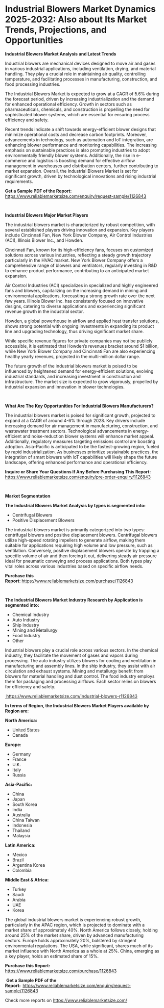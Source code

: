 <p><h1>Industrial Blowers Market Dynamics 2025-2032: Also about Its Market Trends, Projections, and Opportunities</h1></p><p><strong>Industrial Blowers Market Analysis and Latest Trends</strong></p>
<p><p>Industrial blowers are mechanical devices designed to move air and gases in various industrial applications, including ventilation, drying, and material handling. They play a crucial role in maintaining air quality, controlling temperature, and facilitating processes in manufacturing, construction, and food processing industries. </p><p>The Industrial Blowers Market is expected to grow at a CAGR of 5.6% during the forecast period, driven by increasing industrialization and the demand for enhanced operational efficiency. Growth in sectors such as pharmaceuticals, chemicals, and construction is propelling the need for sophisticated blower systems, which are essential for ensuring process efficiency and safety.</p><p>Recent trends indicate a shift towards energy-efficient blower designs that minimize operational costs and decrease carbon footprints. Moreover, advancements in technology, such as automation and IoT integration, are enhancing blower performance and monitoring capabilities. The increasing emphasis on sustainable practices is also prompting industries to adopt environmentally friendly blower systems. Additionally, the rise in e-commerce and logistics is boosting demand for effective airflow management in warehouses and distribution centers, further contributing to market expansion. Overall, the Industrial Blowers Market is set for significant growth, driven by technological innovations and rising industrial requirements.</p></p>
<p><strong>Get a Sample PDF of the Report:&nbsp;</strong> <a href="https://www.reliablemarketsize.com/enquiry/request-sample/1126843?utm_campaign=2488&utm_medium=2&utm_source=Github&utm_content=ia&utm_term=18022025&utm_id=industrial-blowers">https://www.reliablemarketsize.com/enquiry/request-sample/1126843</a></p>
<p>&nbsp;</p>
<p><strong>Industrial Blowers Major Market Players</strong></p>
<p><p>The industrial blowers market is characterized by robust competition, with several established players driving innovation and expansion. Key players include Cincinnati Fan, New York Blower Company, Air Control Industries (ACI), Illinois Blower Inc., and Howden. </p><p>Cincinnati Fan, known for its high-efficiency fans, focuses on customized solutions across various industries, reflecting a steady growth trajectory particularly in the HVAC market. New York Blower Company offers a comprehensive range of blowers and ventilators, regularly investing in R&D to enhance product performance, contributing to an anticipated market expansion.</p><p>Air Control Industries (ACI) specializes in specialized and highly engineered fans and blowers, capitalizing on the increasing demand in mining and environmental applications, forecasting a strong growth rate over the next few years. Illinois Blower Inc. has consistently focused on innovative designs, catering to diverse applications and experiencing significant revenue growth in the industrial sector.</p><p>Howden, a global powerhouse in airflow and applied heat transfer solutions, shows strong potential with ongoing investments in expanding its product line and upgrading technology, thus driving significant market share.</p><p>While specific revenue figures for private companies may not be publicly accessible, it is estimated that Howden’s revenues bracket around $1 billion, while New York Blower Company and Cincinnati Fan are also experiencing healthy yearly revenues, projected in the multi-million dollar range.</p><p>The future growth of the industrial blowers market is poised to be influenced by heightened demand for energy-efficient solutions, evolving industrial standards, and increasing investment in construction and infrastructure. The market size is expected to grow vigorously, propelled by industrial expansion and innovation in blower technologies.</p></p>
<p>&nbsp;</p>
<p><strong>What Are The Key Opportunities For Industrial Blowers Manufacturers?</strong></p>
<p><p>The industrial blowers market is poised for significant growth, projected to expand at a CAGR of around 4-6% through 2028. Key drivers include increasing demand for air management in manufacturing, construction, and wastewater treatment sectors. Technological advancements in energy-efficient and noise-reduction blower systems will enhance market appeal. Additionally, regulatory measures targeting emissions control are boosting adoption. Asia-Pacific is anticipated to be the fastest-growing region, fueled by rapid industrialization. As businesses prioritize sustainable practices, the integration of smart blowers with IoT capabilities will likely shape the future landscape, offering enhanced performance and operational efficiency.</p></p>
<p><strong>Inquire or Share Your Questions If Any Before Purchasing This Report:</strong> <a href="https://www.reliablemarketsize.com/enquiry/pre-order-enquiry/1126843?utm_campaign=2488&utm_medium=2&utm_source=Github&utm_content=ia&utm_term=18022025&utm_id=industrial-blowers">https://www.reliablemarketsize.com/enquiry/pre-order-enquiry/1126843</a></p>
<p>&nbsp;</p>
<p><strong>Market Segmentation</strong></p>
<p><strong>The Industrial Blowers Market Analysis by types is segmented into:</strong></p>
<p><ul><li>Centrifugal Blowers</li><li>Positive Displacement Blowers</li></ul></p>
<p><p>The industrial blowers market is primarily categorized into two types: centrifugal blowers and positive displacement blowers. Centrifugal blowers utilize high-speed rotating impellers to generate airflow, making them suitable for applications requiring high volume and low pressure, such as ventilation. Conversely, positive displacement blowers operate by trapping a specific volume of air and then forcing it out, delivering steady air pressure ideal for pneumatic conveying and process applications. Both types play vital roles across various industries based on specific airflow needs.</p></p>
<p><strong>Purchase this Report:&nbsp;</strong><a href="https://www.reliablemarketsize.com/purchase/1126843?utm_campaign=2488&utm_medium=2&utm_source=Github&utm_content=ia&utm_term=18022025&utm_id=industrial-blowers">https://www.reliablemarketsize.com/purchase/1126843</a></p>
<p>&nbsp;</p>
<p><strong>The Industrial Blowers Market Industry Research by Application is segmented into:</strong></p>
<p><ul><li>Chemical Industry</li><li>Auto Industry</li><li>Ship Industry</li><li>Mining and Metallurgy</li><li>Food Industry</li><li>Other</li></ul></p>
<p><p>Industrial blowers play a crucial role across various sectors. In the chemical industry, they facilitate the movement of gases and vapors during processing. The auto industry utilizes blowers for cooling and ventilation in manufacturing and assembly lines. In the ship industry, they assist with air circulation and exhaust systems. Mining and metallurgy benefit from blowers for material handling and dust control. The food industry employs them for packaging and processing airflows. Each sector relies on blowers for efficiency and safety.</p></p>
<p><a href="https://www.reliablemarketsize.com/industrial-blowers-r1126843?utm_campaign=2488&utm_medium=2&utm_source=Github&utm_content=ia&utm_term=18022025&utm_id=industrial-blowers">&nbsp;https://www.reliablemarketsize.com/industrial-blowers-r1126843</a></p>
<p><strong>In terms of Region, the Industrial Blowers Market Players available by Region are:</strong></p>
<p>
    <p> <strong> North America: </strong>
        <ul>
            <li>United States</li>
            <li>Canada</li>
        </ul>
        </p> 
    <p> <strong> Europe: </strong>
        <ul>
            <li>Germany</li>
            <li>France</li>
            <li>U.K.</li>
            <li>Italy</li>
            <li>Russia</li>
        </ul>
        </p> 
    <p> <strong> Asia-Pacific: </strong>
        <ul>
            <li>China</li>
            <li>Japan</li>
            <li>South Korea</li>
            <li>India</li>
            <li>Australia</li>
            <li>China Taiwan</li>
            <li>Indonesia</li>
            <li>Thailand</li>
            <li>Malaysia</li>
        </ul>
        </p> 
    <p> <strong> Latin America: </strong>
        <ul>
            <li>Mexico</li>
            <li>Brazil</li>
            <li>Argentina Korea</li>
            <li>Colombia</li>
        </ul>
        </p> 
    <p> <strong> Middle East & Africa: </strong>
        <ul>
            <li>Turkey</li>
            <li>Saudi</li>
            <li>Arabia</li>
            <li>UAE</li>
            <li>Korea</li>
        </ul>
    </p>
    </p>
<p><p>The global industrial blowers market is experiencing robust growth, particularly in the APAC region, which is projected to dominate with a market share of approximately 40%. North America follows closely, holding around 25% of the market share, driven by advanced manufacturing sectors. Europe holds approximately 20%, bolstered by stringent environmental regulations. The USA, while significant, shares much of its market influence with North America as a whole at 25%. China, emerging as a key player, holds an estimated share of 15%.</p></p>
<p><strong>Purchase this Report: </strong><a href="https://www.reliablemarketsize.com/purchase/1126843?utm_campaign=2488&utm_medium=2&utm_source=Github&utm_content=ia&utm_term=18022025&utm_id=industrial-blowers">https://www.reliablemarketsize.com/purchase/1126843</a></p>
<p>&nbsp;<strong>Get a Sample PDF of the Report:&nbsp;&nbsp;</strong><a href="https://www.reliablemarketsize.com/enquiry/request-sample/1126843?utm_campaign=2488&utm_medium=2&utm_source=Github&utm_content=ia&utm_term=18022025&utm_id=industrial-blowers">https://www.reliablemarketsize.com/enquiry/request-sample/1126843</a></p>
<p><strong></strong></p>
<p>Check more reports on <a href="https://www.reliablemarketsize.com/?utm_campaign=2488&utm_medium=2&utm_source=Github&utm_content=ia&utm_term=18022025&utm_id=industrial-blowers">https://www.reliablemarketsize.com/</a></p>